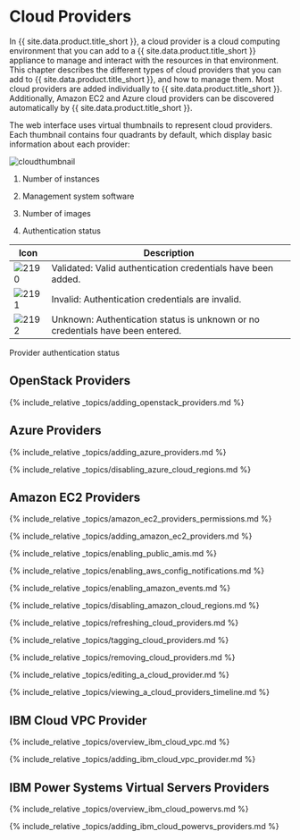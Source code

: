 # Cloud Providers

In {{ site.data.product.title_short }}, a cloud provider is a cloud computing
environment that you can add to a {{ site.data.product.title_short }} appliance to
manage and interact with the resources in that environment. This chapter
describes the different types of cloud providers that you can add to
{{ site.data.product.title_short }}, and how to manage them. Most cloud providers are
added individually to {{ site.data.product.title_short }}. Additionally, Amazon EC2
and Azure cloud providers can be discovered automatically by
{{ site.data.product.title_short }}.

The web interface uses virtual thumbnails to represent cloud providers.
Each thumbnail contains four quadrants by default, which display basic
information about each provider:

![cloudthumbnail](../images/cloudthumbnail.png)

1.  Number of instances

2.  Management system software

3.  Number of images

4.  Authentication status

| Icon                      | Description                                                                    |
| ------------------------- | ------------------------------------------------------------------------------ |
| ![2190](../images/2190.png) | Validated: Valid authentication credentials have been added.                   |
| ![2191](../images/2191.png) | Invalid: Authentication credentials are invalid.                               |
| ![2192](../images/2192.png) | Unknown: Authentication status is unknown or no credentials have been entered. |

Provider authentication status

## OpenStack Providers

{% include_relative _topics/adding_openstack_providers.md %}

## Azure Providers

{% include_relative _topics/adding_azure_providers.md %}

{% include_relative _topics/disabling_azure_cloud_regions.md %}

## Amazon EC2 Providers

{% include_relative _topics/amazon_ec2_providers_permissions.md %}

{% include_relative _topics/adding_amazon_ec2_providers.md %}

{% include_relative _topics/enabling_public_amis.md %}

{% include_relative _topics/enabling_aws_config_notifications.md %}

{% include_relative _topics/enabling_amazon_events.md %}

{% include_relative _topics/disabling_amazon_cloud_regions.md %}

{% include_relative _topics/refreshing_cloud_providers.md %}

{% include_relative _topics/tagging_cloud_providers.md %}

{% include_relative _topics/removing_cloud_providers.md %}

{% include_relative _topics/editing_a_cloud_provider.md %}

{% include_relative _topics/viewing_a_cloud_providers_timeline.md
%}

## IBM Cloud VPC Provider

{% include_relative _topics/overview_ibm_cloud_vpc.md %}

{% include_relative _topics/adding_ibm_cloud_vpc_provider.md %}

## IBM Power Systems Virtual Servers Providers

{% include_relative _topics/overview_ibm_cloud_powervs.md %}

{% include_relative _topics/adding_ibm_cloud_powervs_providers.md %}
